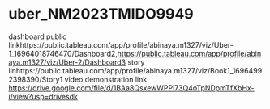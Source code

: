 # uber_NM2023TMIDO9949
dashboard public linkhttps://public.tableau.com/app/profile/abinaya.m1327/viz/Uber-1_16964018746470/Dashboard2,https://public.tableau.com/app/profile/abinaya.m1327/viz/Uber-2/Dashboard3
story linhttps://public.tableau.com/app/profile/abinaya.m1327/viz/Book1_16964992398390/Story1
video demonstration link https://drive.google.com/file/d/1BAa8QsxewWPPl73Q4oTpNDpmTfXbHx-i/view?usp=drivesdk
